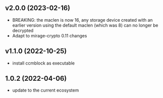 ## v2.0.0 (2023-02-16)

* BREAKING: the maclen is now 16, any storage device created with an earlier
  version using the default maclen (which was 8) can no longer be decrypted
* Adapt to mirage-crypto 0.11 changes

## v1.1.0 (2022-10-25)

* install ccmblock as executable

## 1.0.2 (2022-04-06)

* update to the current ecosystem
